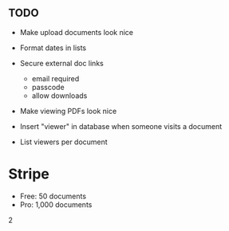 ## TODO

- Make upload documents look nice
- Format dates in lists
- Secure external doc links

  - email required
  - passcode
  - allow downloads

- Make viewing PDFs look nice
- Insert "viewer" in database when someone visits a document
- List viewers per document

# Stripe

- Free: 50 documents
- Pro: 1,000 documents

2

